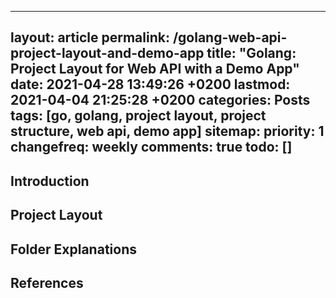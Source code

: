 
---
layout: article
permalink: /golang-web-api-project-layout-and-demo-app
title: "Golang: Project Layout for Web API with a Demo App"
date: 2021-04-28 13:49:26 +0200
lastmod: 2021-04-04 21:25:28 +0200
categories: Posts
tags: [go, golang, project layout, project structure, web api, demo app]
sitemap:
    priority: 1
    changefreq: weekly
comments: true
todo: []
---

## Introduction

## Project Layout

## Folder Explanations

## References

